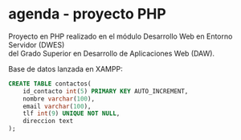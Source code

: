 # agenda - proyecto PHP

Proyecto en PHP realizado en el módulo Desarrollo Web en Entorno Servidor (DWES)<br>
del Grado Superior en Desarrollo de Aplicaciones Web (DAW).

Base de datos lanzada en XAMPP:

```sql
CREATE TABLE contactos(
    id_contacto int(5) PRIMARY KEY AUTO_INCREMENT,
    nombre varchar(100),
    email varchar(100),
    tlf int(9) UNIQUE NOT NULL,
    direccion text
);
